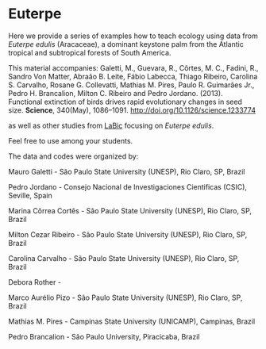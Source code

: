 # Euterpe
Here we provide a series of examples how to teach ecology using data from _Euterpe edulis_ (Aracaceae), a dominant keystone palm from the Atlantic tropical and subtropical forests of South America.

This material accompanies:
Galetti, M., Guevara, R., Côrtes, M. C., Fadini, R., Sandro Von Matter, Abraão B. Leite, Fábio Labecca, Thiago Ribeiro, Carolina S. Carvalho, Rosane G. Collevatti, Mathias M. Pires, Paulo R. Guimarães Jr., Pedro H. Brancalion, Milton C. Ribeiro and Pedro Jordano. (2013). Functional extinction of birds drives rapid evolutionary changes in seed size. **Science**, 340(May), 1086–1091. http://doi.org/10.1126/science.1233774

as well as other studies from [LaBic](http://labic.eco.br) focusing on _Euterpe edulis_.

Feel free to use among your students. 

The data and codes were organized by:

Mauro Galetti - São Paulo State University (UNESP), Rio Claro, SP, Brazil

Pedro Jordano - Consejo Nacional de Investigaciones Cientificas (CSIC), Seville, Spain

Marina Côrrea Cortês - São Paulo State University (UNESP), Rio Claro, SP, Brazil

Milton Cezar Ribeiro - São Paulo State University (UNESP), Rio Claro, SP, Brazil

Carolina Carvalho - São Paulo State University (UNESP), Rio Claro, SP, Brazil

Debora Rother -

Marco Aurélio Pizo - São Paulo State University (UNESP), Rio Claro, SP, Brazil

Mathias M. Pires - Campinas State University (UNICAMP), Campinas, Brazil

Pedro Brancalion - São Paulo University, Piracicaba, Brazil





